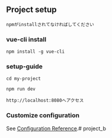 ## Project setup
```
npmがinstallされてなければしてください
```

### vue-cli install
```
npm install -g vue-cli
```
### setup-guide
```
cd my-project
```

```
npm run dev
```

```
http://localhost:8080へアクセス
```

### Customize configuration
See [Configuration Reference](https://cli.vuejs.org/config/).# project_b

